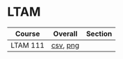 # LTAM

| Course | Overall | Section |
| ------ | ------- | ------- |
| LTAM 111 | [csv](https://github.com/UCSD-Historical-Enrollment-Data/2023Fall/blob/main/overall/LTAM%20111.csv), [png](https://raw.githubusercontent.com/UCSD-Historical-Enrollment-Data/2023Fall/main/plot_overall/LTAM%20111.png) |  |
